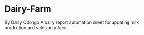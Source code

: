 # Dairy-Farm
By Daisy Odongo
A dairy report automation sheet for updating milk production and sales on a farm.
